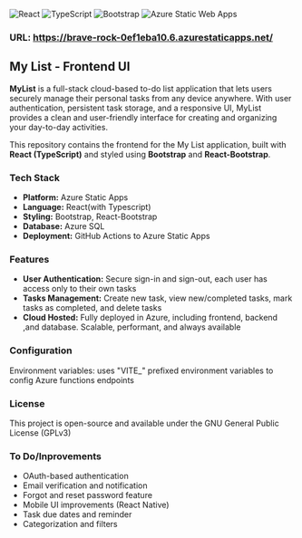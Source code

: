 ![React](https://img.shields.io/badge/Frontend-React-blue)
![TypeScript](https://img.shields.io/badge/Language-TypeScript-lightblue)
![Bootstrap](https://img.shields.io/badge/UI-Bootstrap-purple)
![Azure Static Web Apps](https://img.shields.io/badge/Hosting-Azure_Static_Web_Apps-0078D4)

### URL: https://brave-rock-0ef1eba10.6.azurestaticapps.net/
## My List - Frontend UI

**MyList** is a full-stack cloud-based to-do list application that lets users securely manage their personal tasks from any device anywhere. With user authentication, persistent task storage, and a responsive UI, MyList provides a clean and user-friendly interface for creating and organizing your day-to-day activities.

This repository contains the frontend for the My List application, built with **React (TypeScript)** and styled using **Bootstrap** and **React-Bootstrap**.

### Tech Stack

- **Platform:** Azure Static Apps  
- **Language:** React(with Typescript)
- **Styling:** Bootstrap, React-Bootstrap  
- **Database:** Azure SQL  
- **Deployment:** GitHub Actions to Azure Static Apps  

### Features
- **User Authentication:** Secure sign-in and sign-out, each user has access only to their own tasks  
- **Tasks Management:** Create new task, view new/completed tasks, mark tasks as completed, and delete tasks  
- **Cloud Hosted:** Fully deployed in Azure, including frontend, backend ,and database.  Scalable, performant, and always available 

### Configuration
Environment variables: uses "VITE_" prefixed environment variables to config Azure functions endpoints

### License
This project is open-source and available under the GNU General Public License (GPLv3)

### To Do/Inprovements
- OAuth-based authentication
- Email verification and notification
- Forgot and reset password feature
- Mobile UI improvements (React Native)
- Task due dates and reminder
- Categorization and filters

  
